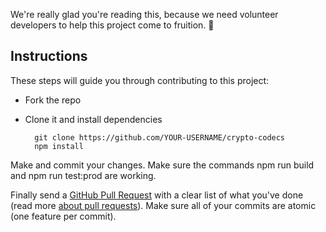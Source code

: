 We're really glad you're reading this, because we need volunteer developers to help this project come to fruition. 👏

## Instructions

These steps will guide you through contributing to this project:

- Fork the repo
- Clone it and install dependencies

		git clone https://github.com/YOUR-USERNAME/crypto-codecs
		npm install

Make and commit your changes. Make sure the commands npm run build and npm run test:prod are working.

Finally send a [GitHub Pull Request](https://github.com/adorsys/crypto-codecs/compare?expand=1) with a clear list of what you've done (read more [about pull requests](https://help.github.com/articles/about-pull-requests/)). Make sure all of your commits are atomic (one feature per commit).
